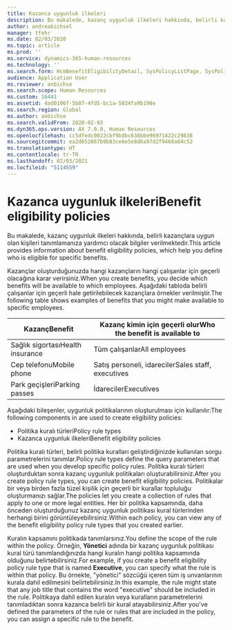 ```yaml
---
title: Kazanca uygunluk ilkeleri
description: Bu makalede, kazanç uygunluk ilkeleri hakkında, belirli kazançlara uygun olan kişileri tanımlamanıza yardımcı olacak bilgiler verilmektedir.
author: andreabichsel
manager: tfehr
ms.date: 02/03/2020
ms.topic: article
ms.prod: ''
ms.service: dynamics-365-human-resources
ms.technology: ''
ms.search.form: HcmBenefitEligibilityDetail, SysPolicyListPage, SysPolicySourceDocumentRuleType, BenefitWorkspace, HcmBenefitSummaryPart
audience: Application User
ms.reviewer: anbichse
ms.search.scope: Human Resources
ms.custom: 16441
ms.assetid: 4ad0106f-5b07-4fd5-bc1a-5834fa9b198e
ms.search.region: Global
ms.author: anbichse
ms.search.validFrom: 2020-02-03
ms.dyn365.ops.version: AX 7.0.0, Human Resources
ms.openlocfilehash: cc5dfedc0022cbf9bdbc636bbe96971422c29838
ms.sourcegitcommit: ea2d652867b9b83ce6e5e8d6a97d2f9460a84c52
ms.translationtype: HT
ms.contentlocale: tr-TR
ms.lasthandoff: 02/03/2021
ms.locfileid: "5114559"
---
```

# <a name="benefit-eligibility-policies"></a><span data-ttu-id="56062-103">Kazanca uygunluk ilkeleri</span><span class="sxs-lookup"><span data-stu-id="56062-103">Benefit eligibility policies</span></span>

<span data-ttu-id="56062-104">Bu makalede, kazanç uygunluk ilkeleri hakkında, belirli kazançlara uygun olan kişileri tanımlamanıza yardımcı olacak bilgiler verilmektedir.</span><span class="sxs-lookup"><span data-stu-id="56062-104">This article provides information about benefit eligibility policies, which help you define who is eligible for specific benefits.</span></span>

<span data-ttu-id="56062-105">Kazançlar oluşturduğunuzda hangi kazançların hangi çalışanlar için geçerli olacağına karar verirsiniz.</span><span class="sxs-lookup"><span data-stu-id="56062-105">When you create benefits, you decide which benefits will be available to which employees.</span></span> <span data-ttu-id="56062-106">Aşağıdaki tabloda belirli çalışanlar için geçerli hale getirilebilecek kazançlara örnekler verilmiştir.</span><span class="sxs-lookup"><span data-stu-id="56062-106">The following table shows examples of benefits that you might make available to specific employees.</span></span>

| <span data-ttu-id="56062-107">Kazanç</span><span class="sxs-lookup"><span data-stu-id="56062-107">Benefit</span></span>          | <span data-ttu-id="56062-108">Kazanç kimin için geçerli olur</span><span class="sxs-lookup"><span data-stu-id="56062-108">Who the benefit is available to</span></span> |
|------------------|---------------------------------|
| <span data-ttu-id="56062-109">Sağlık sigortası</span><span class="sxs-lookup"><span data-stu-id="56062-109">Health insurance</span></span> | <span data-ttu-id="56062-110">Tüm çalışanlar</span><span class="sxs-lookup"><span data-stu-id="56062-110">All employees</span></span>                   |
| <span data-ttu-id="56062-111">Cep telefonu</span><span class="sxs-lookup"><span data-stu-id="56062-111">Mobile phone</span></span>     | <span data-ttu-id="56062-112">Satış personeli, idareciler</span><span class="sxs-lookup"><span data-stu-id="56062-112">Sales staff, executives</span></span>         |
| <span data-ttu-id="56062-113">Park geçişleri</span><span class="sxs-lookup"><span data-stu-id="56062-113">Parking passes</span></span>   | <span data-ttu-id="56062-114">İdareciler</span><span class="sxs-lookup"><span data-stu-id="56062-114">Executives</span></span>                      |

<span data-ttu-id="56062-115">Aşağıdaki bileşenler, uygunluk politikalarının oluşturulması için kullanılır:</span><span class="sxs-lookup"><span data-stu-id="56062-115">The following components in are used to create eligibility policies:</span></span>

-   <span data-ttu-id="56062-116">Politika kuralı türleri</span><span class="sxs-lookup"><span data-stu-id="56062-116">Policy rule types</span></span>
-   <span data-ttu-id="56062-117">Kazanca uygunluk ilkeleri</span><span class="sxs-lookup"><span data-stu-id="56062-117">Benefit eligibility policies</span></span>

<span data-ttu-id="56062-118">Politika kuralı türleri, belirli politika kuralları geliştirdiğinizde kullanılan sorgu parametrelerini tanımlar.</span><span class="sxs-lookup"><span data-stu-id="56062-118">Policy rule types define the query parameters that are used when you develop specific policy rules.</span></span> <span data-ttu-id="56062-119">Politika kuralı türleri oluşturduktan sonra kazanç uygunluk politikaları oluşturabilirsiniz.</span><span class="sxs-lookup"><span data-stu-id="56062-119">After you create policy rule types, you can create benefit eligibility policies.</span></span> <span data-ttu-id="56062-120">Politikalar bir veya birden fazla tüzel kişilik için geçerli bir kurallar topluluğu oluşturmanızı sağlar.</span><span class="sxs-lookup"><span data-stu-id="56062-120">The policies let you create a collection of rules that apply to one or more legal entities.</span></span> <span data-ttu-id="56062-121">Her bir politika kapsamında, daha önceden oluşturduğunuz kazanç uygunluk politikası kural türlerinden herhangi birini görüntüleyebilirsiniz.</span><span class="sxs-lookup"><span data-stu-id="56062-121">Within each policy, you can view any of the benefit eligibility policy rule types that you created earlier.</span></span> 

<span data-ttu-id="56062-122">Kuralın kapsamını politikada tanımlarsınız.</span><span class="sxs-lookup"><span data-stu-id="56062-122">You define the scope of the rule within the policy.</span></span> <span data-ttu-id="56062-123">Örneğin, **Yönetici** adında bir kazanç uygunluk politikası kural türü tanımlandığınızda hangi kuralın hangi politika kapsamında olduğunu belirtebilirsiniz.</span><span class="sxs-lookup"><span data-stu-id="56062-123">For example, if you create a benefit eligibility policy rule type that is named **Executive**, you can specify what the rule is within that policy.</span></span> <span data-ttu-id="56062-124">Bu örnekte, "yönetici" sözcüğü içeren tüm iş unvanlarının kurala dahil edilmesini belirtebilirsiniz.</span><span class="sxs-lookup"><span data-stu-id="56062-124">In this example, the rule might state that any job title that contains the word "executive" should be included in the rule.</span></span> <span data-ttu-id="56062-125">Politikaya dahil edilen kuralın veya kuralların parametrelerini tanımladıktan sonra kazanca belirli bir kural atayabilirsiniz.</span><span class="sxs-lookup"><span data-stu-id="56062-125">After you've defined the parameters of the rule or rules that are included in the policy, you can assign a specific rule to the benefit.</span></span>




